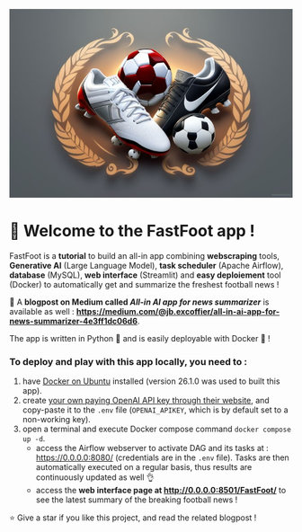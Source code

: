 ![FastFoot](./dockerstreamlit/Images/FastFoot.jpeg)

# 👋 Welcome to the FastFoot app !

FastFoot is a **tutorial** to build an all-in app combining **webscraping** tools, **Generative AI** (Large Language Model), **task scheduler** (Apache Airflow), **database** (MySQL), **web interface** (Streamlit) and **easy deploiement** tool (Docker) to automatically get and summarize the freshest football news !

📰 A **blogpost on Medium called _All-in AI app for news summarizer_** is available as well : **https://medium.com/@jb.excoffier/all-in-ai-app-for-news-summarizer-4e3ff1dc06d6**.

The app is written in Python 🐍 and is easily deployable with Docker 🚢 !

### To deploy and play with this app locally, you need to :
1. have [Docker on Ubuntu](https://docs.docker.com/engine/install/ubuntu/) installed (version 26.1.0 was used to built this app).
2. create [your own paying OpenAI API key through their website](https://openai.com/product), and copy-paste it to the `.env` file (`OPENAI_APIKEY`, which is by default set to a non-working key).
3. open a terminal and execute Docker compose command `docker compose up -d`. 
    - access the Airflow webserver to activate DAG and its tasks at : https://0.0.0.0:8080/ (credentials are in the `.env` file). Tasks are then automatically executed on a regular basis, thus results are continuously updated as well 👌
    - access the **web interface page at http://0.0.0.0:8501/FastFoot/** to see the latest summary of the breaking football news !

⭐ Give a star if you like this project, and read the related blogpost !


